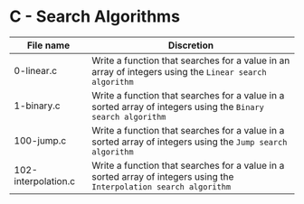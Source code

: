# C - Search Algorithms

| File name           | Discretion                                                                                                          |
| ------------------- | ------------------------------------------------------------------------------------------------------------------- |
| 0-linear.c          | Write a function that searches for a value in an array of integers using the `Linear search algorithm`              |
| 1-binary.c          | Write a function that searches for a value in a sorted array of integers using the `Binary search algorithm`        |
| 100-jump.c          | Write a function that searches for a value in a sorted array of integers using the `Jump search algorithm`          |
| 102-interpolation.c | Write a function that searches for a value in a sorted array of integers using the `Interpolation search algorithm` |
